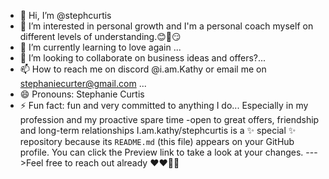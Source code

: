 - 👋 Hi, I’m @stephcurtis
- 👀 I’m interested in personal growth and I'm a personal coach myself on different levels of understanding.😊🌹😏
- 🌱 I’m currently learning to love again ...
- 💞️ I’m looking to collaborate on business ideas and offers?...
- 📫 How to reach me on discord @i.am.Kathy or email me on stephaniecurter@gmail.com ...
- 😄 Pronouns: Stephanie Curtis 
- ⚡ Fun fact: fun and very committed to anything I do...
Especially in my profession and my proactive spare time 
-open to great offers, friendship and long-term relationships
I.am.kathy/stephcurtis is a ✨ special ✨ repository because its `README.md` (this file) appears on your GitHub profile.
You can click the Preview link to take a look at your changes.
--->Feel free to reach out already ❤️❤️💫💐
